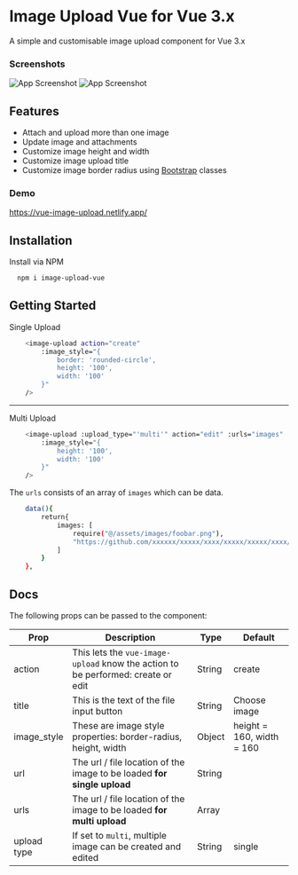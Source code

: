 # Image Upload Vue for Vue 3.x

A simple and customisable image upload component for Vue 3.x

### Screenshots

![App Screenshot](https://github.com/azeemade/vue-image-upload/blob/main/src/assets/single%20create.png?raw=true)
![App Screenshot](https://github.com/azeemade/vue-image-upload/blob/main/src/assets/multi%20edit.png?raw=true)

## Features

- Attach and upload more than one image
- Update image and attachments
- Customize image height and width
- Customize image upload title
- Customize image border radius using [Bootstrap](https://getbootstrap.com) classes

### Demo

https://vue-image-upload.netlify.app/

## Installation

Install via NPM

```bash
  npm i image-upload-vue
```

## Getting Started

Single Upload

```bash
    <image-upload action="create"
        :image_style="{
            border: 'rounded-circle',
            height: '100',
            width: '100'
        }"
    />
```

---

Multi Upload

```bash
    <image-upload :upload_type="'multi'" action="edit" :urls="images"
        :image_style="{
            height: '100',
            width: '100'
        }"
    />
```

The `urls` consists of an array of `images` which can be data.

```bash
    data(){
        return{
            images: [
                require("@/assets/images/foobar.png"),
                "https://github.com/xxxxxx/xxxxx/xxxx/xxxxx/xxxxx/xxxx/foobar.png?raw=true"
            ]
        }
    },
```

## Docs

The following props can be passed to the component:

| Prop        | Description                                                                      | Type   | Default                   |
| ----------- | -------------------------------------------------------------------------------- | ------ | ------------------------- |
| action      | This lets the `vue-image-upload` know the action to be performed: create or edit | String | create                    |
| title       | This is the text of the file input button                                        | String | Choose image              |
| image_style | These are image style properties: border-radius, height, width                   | Object | height = 160, width = 160 |
| url         | The url / file location of the image to be loaded **for single upload**          | String |                           |
| urls        | The url / file location of the image to be loaded **for multi upload**           | Array  |                           |
| upload type | If set to `multi`, multiple image can be created and edited                      | String | single                    |
